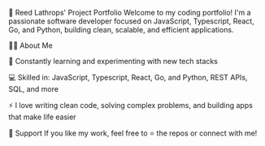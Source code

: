 🚀 Reed Lathrops' Project Portfolio
Welcome to my coding portfolio!
I'm a passionate software developer focused on JavaScript, Typescript, React, Go, and Python, building clean, scalable, and efficient applications.

👨‍💻 About Me

🌱 Constantly learning and experimenting with new tech stacks

💻 Skilled in: JavaScript, Typescript, React, Go, and Python, REST APIs, SQL, and more

⚡ I love writing clean code, solving complex problems, and building apps that make life easier

🤝 Support
If you like my work, feel free to ⭐ the repos or connect with me!
